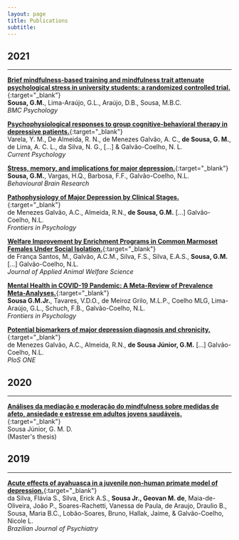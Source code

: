 ```yaml
---
layout: page
title: Publications
subtitle: 
---
```



## 2021
***
[**Brief mindfulness-based training and mindfulness trait attenuate psychological stress in university students: a randomized controlled trial.**](https://doi.org/10.1186/s40359-021-00520-x){:target="_blank"}  
**Sousa, G.M.**, Lima-Araújo, G.L., Araújo, D.B., Sousa, M.B.C.  
_BMC Psychology_

[**Psychophysiological responses to group cognitive-behavioral therapy in depressive patients.**](https://link.springer.com/article/10.1007/s12144-020-01324-9){:target="_blank"}  
Varela, Y. M., De Almeida, R. N., de Menezes Galvão, A. C., **de Sousa, G. M.**, de Lima, A. C. L., da Silva, N. G., \[...\] & Galvão-Coelho, N. L.  
_Current Psychology_

[**Stress, memory, and implications for major depression.**](https://www.sciencedirect.com/science/article/pii/S0166432821002989?via%3Dihub){:target="_blank"}  
**Sousa, G.M.**, Vargas, H.Q., Barbosa, F.F., Galvão-Coelho, N.L.  
_Behavioural Brain Research_

[**Pathophysiology of Major Depression by Clinical Stages.**](https://www.frontiersin.org/articles/10.3389/fpsyg.2021.641779/full){:target="_blank"}  
de Menezes Galvão, A.C., Almeida, R.N., **de Sousa, G.M.** \[...\] Galvão-Coelho, N.L.  
_Frontiers in Psychology_

[**Welfare Improvement by Enrichment Programs in Common Marmoset Females Under Social Isolation.**](https://www.tandfonline.com/doi/full/10.1080/10888705.2021.1968863){:target="_blank"}  
de França Santos, M., Galvão, A.C.M., Silva, F.S., Silva, E.A.S., **Sousa, G.M.** \[...\] Galvão-Coelho, N.L.  
_Journal of Applied Animal Welfare Science_

[**Mental Health in COVID-19 Pandemic: A Meta-Review of Prevalence Meta-Analyses.**](https://www.frontiersin.org/articles/10.3389/fpsyg.2021.703838/full){:target="_blank"}  
**Sousa G.M.Jr.**, Tavares, V.D.O., de Meiroz Grilo, M.L.P., Coelho MLG, Lima-Araújo, G.L., Schuch, F.B., Galvão-Coelho, N.L.  
_Frontiers in Psychology_

[**Potential biomarkers of major depression diagnosis and chronicity.**](https://journals.plos.org/plosone/article?id=10.1371/journal.pone.0257251){:target="_blank"}  
de Menezes Galvão, A.C., Almeida, R.N., **de Sousa Júnior, G.M.** \[...\] Galvão-Coelho, N.L.  
_PloS ONE_

## 2020
***
[**Análises da mediação e moderação do mindfulness sobre medidas de afeto, ansiedade e estresse em adultos jovens saudáveis.**](https://repositorio.ufrn.br/jspui/handle/123456789/28431){:target="_blank"}  
Sousa Júnior, G. M. D.  
(Master's thesis)

## 2019
***
[**Acute effects of ayahuasca in a juvenile non-human primate model of depression.**](https://doi.org/10.1590/1516-4446-2018-0140){:target="_blank"}  
da Silva, Flávia S., Silva, Erick A.S., **Sousa Jr., Geovan M. de**, Maia-de-Oliveira, João P., Soares-Rachetti, Vanessa de Paula, de Araujo, Draulio B., Sousa, Maria B.C., Lobão-Soares, Bruno, Hallak, Jaime, & Galvão-Coelho, Nicole L.  
_Brazilian Journal of Psychiatry_
